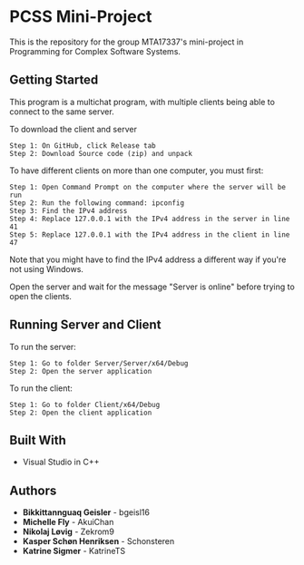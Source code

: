 # PCSS Mini-Project
This is the repository for the group MTA17337's mini-project in Programming for Complex Software Systems.

## Getting Started
This program is a multichat program, with multiple clients being able to connect to the same server.

To download the client and server
```
Step 1: On GitHub, click Release tab
Step 2: Download Source code (zip) and unpack
```

To have different clients on more than one computer, you must first:
```
Step 1: Open Command Prompt on the computer where the server will be run
Step 2: Run the following command: ipconfig
Step 3: Find the IPv4 address
Step 4: Replace 127.0.0.1 with the IPv4 address in the server in line 41
Step 5: Replace 127.0.0.1 with the IPv4 address in the client in line 47
```
Note that you might have to find the IPv4 address a different way if you're not using Windows.

Open the server and wait for the message "Server is online" before trying to open the clients.

## Running Server and Client
To run the server:
```
Step 1: Go to folder Server/Server/x64/Debug
Step 2: Open the server application
```
To run the client:
```
Step 1: Go to folder Client/x64/Debug
Step 2: Open the client application
```

## Built With
* Visual Studio in C++

## Authors
* **Bikkittannguaq Geisler** - bgeisl16
* **Michelle Fly** - AkuiChan
* **Nikolaj Løvig** - Zekrom9
* **Kasper Schøn Henriksen** - Schonsteren
* **Katrine Sigmer** - KatrineTS
